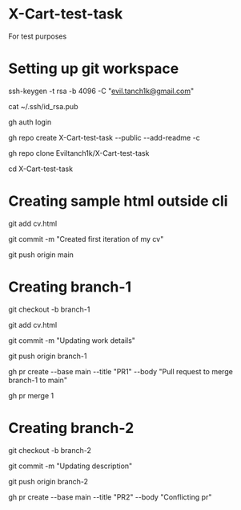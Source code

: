 # X-Cart-test-task
For test purposes

# Setting up git workspace

ssh-keygen -t rsa -b 4096 -C "evil.tanch1k@gmail.com"

cat ~/.ssh/id_rsa.pub

gh auth login

gh repo create X-Cart-test-task --public --add-readme -c

gh repo clone Eviltanch1k/X-Cart-test-task

cd X-Cart-test-task

# Creating sample html outside cli

git add cv.html

git commit -m "Created first iteration of my cv"

git push origin main

# Creating branch-1

git checkout -b branch-1

git add cv.html

git commit -m "Updating work details"

git push origin branch-1

gh pr create --base main --title "PR1" --body "Pull request to merge branch-1 to main"

gh pr merge 1

# Creating branch-2

git checkout -b branch-2

git commit -m "Updating description"

git push origin branch-2

gh pr create --base main --title "PR2" --body "Conflicting pr"
